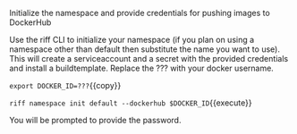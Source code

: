 Initialize the namespace and provide credentials for pushing images to DockerHub

Use the riff CLI to initialize your namespace (if you plan on using a namespace other than default then substitute the name you want to use). This will create a serviceaccount and a secret with the provided credentials and install a buildtemplate. Replace the ??? with your docker username.

`export DOCKER_ID=???`{{copy}}

`riff namespace init default --dockerhub $DOCKER_ID`{{execute}}

You will be prompted to provide the password.
